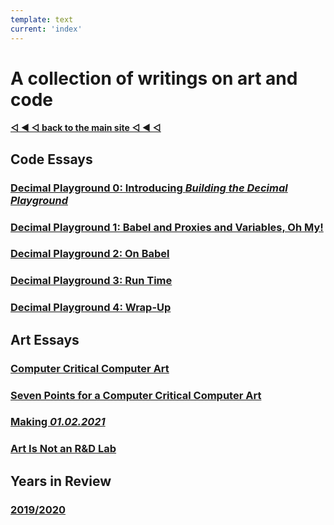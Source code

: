```yaml
---
template: text
current: 'index'
---
```


# A collection of writings on art and code
#### [◁ ◀︎ ◁ back to the main site ◁ ◀︎ ◁ ](https://art.sarahghp.com/)

## Code Essays
### [Decimal Playground 0: Introducing _Building the Decimal Playground_](/decimal-playground-intro)
### [Decimal Playground 1: Babel and Proxies and Variables, Oh My!](/decimal-playground-setup)
### [Decimal Playground 2: On Babel](/decimal-playground-babel)
### [Decimal Playground 3: Run Time](/decimal-playground-runtime)
### [Decimal Playground 4: Wrap-Up](/decimal-playground-wrap-up)


## Art Essays

### [Computer Critical Computer Art](/computer-critical-computer-art)
### [Seven Points for a Computer Critical Computer Art](/seven-points)
### [Making *01.02.2021*](/making-01-02-21)
### [Art Is Not an R&D Lab](/art-not-rd)

## Years in Review
### [2019/2020](/yir-19-20)
